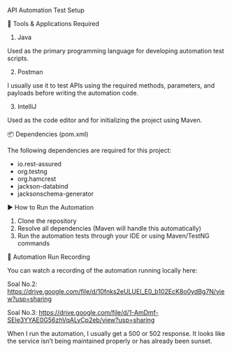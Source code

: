 API Automation Test Setup

🧰 Tools & Applications Required
1. Java
   
Used as the primary programming language for developing automation test scripts.

2. Postman
   
I usually use it to test APIs using the required methods, parameters, and payloads before writing the automation code.

3. IntelliJ
   
Used as the code editor and for initializing the project using Maven.


📦 Dependencies (pom.xml)

The following dependencies are required for this project:
- io.rest-assured
- org.testng
- org.hamcrest
- jackson-databind
- jacksonschema-generator


▶️ How to Run the Automation

1. Clone the repository
2. Resolve all dependencies (Maven will handle this automatically)
6. Run the automation tests through your IDE or using Maven/TestNG commands


🎥 Automation Run Recording

You can watch a recording of the automation running locally here:

Soal No.2: https://drive.google.com/file/d/10fnks2eULUEl_E0_b102EcK8o0ydBg7N/view?usp=sharing

Soal No.3: https://drive.google.com/file/d/1-AmDmf-SEIe3YYAE0G56zhVqALyCp2eb/view?usp=sharing

When I run the automation, I usually get a 500 or 502 response. It looks like the service isn’t being maintained properly or has already been sunset.










